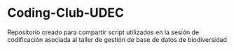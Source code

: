 # Coding-Club-UDEC
Repositorio creado para compartir script utilizados en la sesión de codificación asociada al taller de gestión de base de datos de biodiversidad
